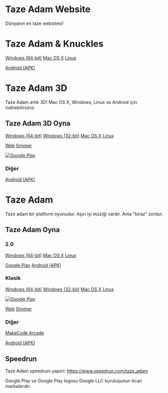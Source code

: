 # Taze Adam Website

Dünyanın en taze websitesi!

# Taze Adam & Knuckles
[Windows (64-bit)](https://www.mediafire.com/file/2dqoztbevcbllfz/TAZEADAMandKnuckles.zip/file)
[Mac OS X](https://www.mediafire.com/file/952sckr3ouumb75/Taze_Adam_%2526KnucklesMac.zip/file)
[Linux](https://www.mediafire.com/file/952sckr3ouumb75/Taze_Adam_%2526KnucklesMac.zip/file)

[Android (APK)](https://www.mediafire.com/file/n6dm8pn60q2wmm1/AndroidAdamAndKnuckles.apk/file)

# Taze Adam 3D

Taze Adam artık 3D! Mac OS X, Windows, Linux ve Android için indirebilirsiniz.

## Taze Adam 3D Oyna
[Windows (64-bit)](https://www.mediafire.com/file/gt3y9aj2jfq0mpe/TazeAdam3DWindows.zip/file)
[Windows (32-bit)](https://www.mediafire.com/file/jnr01wnmfchgxcl/TazeAdam3DWindows32.zip/file)
[Mac OS X](https://www.mediafire.com/file/8qb0vwd629f7e77/TazeAdam3DMacOS.zip/file)
[Linux](https://www.mediafire.com/file/8c1nxsna9l4zxse/TazeAdam3DLinux.zip/file)

[Web](play/playtazeadam3d.md)
[Simmer](https://simmer.io/@SpaceChuck/taze-adam-3d)

[![Google Play](https://play.google.com/intl/en_us/badges/static/images/badges/tr_badge_web_generic.png)](https://play.google.com/store/apps/details?id=com.SpaceChuck.TAZEADAM3D)

### Diğer

[Android (APK)](https://www.mediafire.com/file/oo2krmrb16otnuo/AndroidAdam3D.apk/file)

# Taze Adam
Taze adam bir platform oyunudur. Aşırı iyi müziği vardır. Ama "biraz" zordur.


## Taze Adam Oyna

### 2.0
[Windows (64-bit)](https://www.mediafire.com/file/hhj3m4hd70emg1t/TazeAdamWndows64.zip/file)
[Mac OS X](https://www.mediafire.com/file/e1mxz3hgalm329s/TazeAdamMacOS.zip/file)
[Linux](https://www.mediafire.com/file/6jx9txppk25s8vq/TazeAdamLinux.zip/file)

[Google Play](https://play.google.com/store/apps/details?id=com.SpaceChuck.tazeadam)
[Android (APK)](https://www.mediafire.com/file/isl0uwsk4ta823c/AndroidAdam.apk/file)

### Klasik
[Windows (64-bit)](https://www.mediafire.com/file/ecooiz7fsd2nxxp/TazeAdamWindowsv1.5.zip/file)
[Windows (32-bit)](https://www.mediafire.com/file/71cm6kriicvf8qe/TazeAdamWindows32v1.5.zip/file)
[Mac OS X](https://www.mediafire.com/file/ez9mqncf26rons1/TazeAdammacOSv1.5.zip/file)
[Linux](https://www.mediafire.com/file/ysvmhrgd1xbh1g6/TazeAdamLinuxv1.5.zip/file)

[![Google Play](https://play.google.com/intl/en_us/badges/static/images/badges/tr_badge_web_generic.png)](https://play.google.com/store/apps/details?id=com.SpaceChuck.tazeadam)


[Web](https://spacechuck.github.io/play-taze-adam/)
[Simmer](https://simmer.io/@SpaceChuck/taze-adam)

### Diğer

[MakeCode Arcade](https://makecode.com/_d0bbXA0cJJ5Ta)

[Android (APK)](https://github.com/SpaceChuck/taze-adam/raw/gh-pages/AndroidAdam.apk)

## Speedrun

Taze Adam speedrunı yapın!: https://www.speedrun.com/taze_adam

Google Play ve Google Play logosu Google LLC kuruluşunun ticari markalarıdır.
